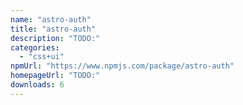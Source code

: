 ```yaml
---
name: "astro-auth"
title: "astro-auth"
description: "TODO:"
categories:
  - "css+ui"
npmUrl: "https://www.npmjs.com/package/astro-auth"
homepageUrl: "TODO:"
downloads: 6
---
```


